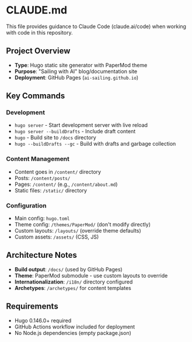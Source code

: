 # CLAUDE.md

This file provides guidance to Claude Code (claude.ai/code) when working with code in this repository.

## Project Overview
- **Type**: Hugo static site generator with PaperMod theme
- **Purpose**: "Sailing with AI" blog/documentation site
- **Deployment**: GitHub Pages (`ai-sailing.github.io`)

## Key Commands

### Development
- `hugo server` - Start development server with live reload
- `hugo server --buildDrafts` - Include draft content
- `hugo` - Build site to `/docs` directory
- `hugo --buildDrafts --gc` - Build with drafts and garbage collection

### Content Management
- Content goes in `/content/` directory
- Posts: `/content/posts/`
- Pages: `/content/` (e.g., `/content/about.md`)
- Static files: `/static/` directory

### Configuration
- Main config: `hugo.toml`
- Theme config: `/themes/PaperMod/` (don't modify directly)
- Custom layouts: `/layouts/` (override theme defaults)
- Custom assets: `/assets/` (CSS, JS)

## Architecture Notes
- **Build output**: `/docs/` (used by GitHub Pages)
- **Theme**: PaperMod submodule - use custom layouts to override
- **Internationalization**: `/i18n/` directory configured
- **Archetypes**: `/archetypes/` for content templates

## Requirements
- Hugo 0.146.0+ required
- GitHub Actions workflow included for deployment
- No Node.js dependencies (empty package.json)